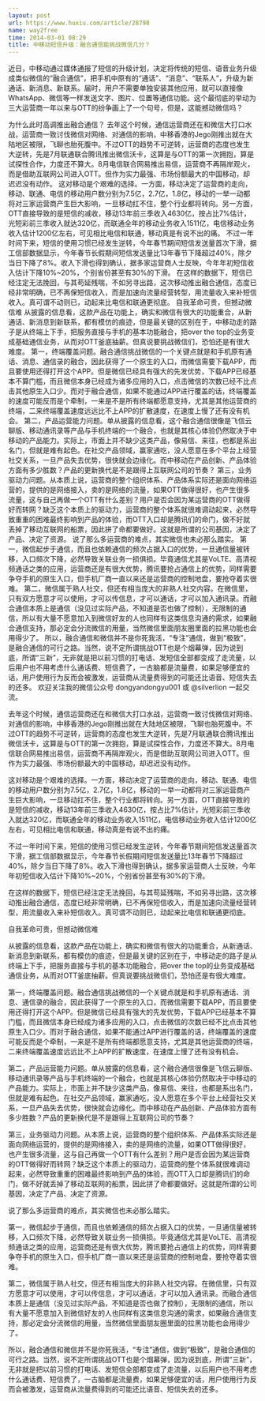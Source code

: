 ```yaml
---
layout: post
url: https://www.huxiu.com/article/28798
name: way2free
time: 2014-03-01 08:29
title: 中移动短信升级：融合通信能挑战微信几分？
---
```

近日，中移动通过媒体通报了短信的升级计划，决定将传统的短信、语音业务升级成类似微信的“融合通信”，把手机中原有的“通话”、“消息”、“联系人”，升级为新通话、新消息、新联系。届时，用户不需要单独安装其他应用，就可以直接像WhatsApp、微信等一样发送文字、图片、位置等通信功能。这个最彻底的举动为三大运营商一年以来与OTT的纷争画上了一个句号，但是，这能撼动微信吗？

为什么此时高调推出融合通信？ 去年这个时候，通信运营商还在和微信大打口水战，运营商一致讨伐微信对网络、对通信的影响，中移香港的Jego刚推出就在大陆地区被限，飞聊也胎死腹中。不过OTT的趋势不可逆转，运营商的态度也发生大逆转，先是7月联通联合腾讯推出微信沃卡，这算是与OTT的第一次拥抱，算是试探性合作，力度还不算大。8月电信联合网易推出易信，运营商不再隔岸观火，而是借助互联网公司进入OTT。但作为实力最强、市场份额最大的中国移动，却迟迟没有动作。 这对移动是个艰难的选择。一方面，移动决定了运营商的走向，移动、联通、电信的移动用户数分别为7.5亿，2.7亿，1.8亿，移动的一举一动都将对三家运营商产生巨大影响，一旦移动扛不住，整个行业都将转向。另一方面，OTT直接导致的是短信的减收，移动13年前三季收入4630亿，按占比7%估计，光短彩前三季收入就达320亿，而联通全年的移动业务收入1511亿，电信移动业务收入估计1200亿左右，可见相比电信和联通，移动真是有说不出的痛。 不过一年时间下来，短信的使用习惯已经发生逆转，今年春节期间短信发送量首次下滑，据工信部数据显示，今年春节长假期间短信发送量比13年春节下降超过40%，除夕当日下降了8%。收入下滑也得到确认，据多家运营商人士反映，今年年初短信收入估计下降10%~20%，个别省份甚至有30%的下滑。 在这样的数据下，短信已经注定无法挽回，与其苟延残喘，不如另寻出路，这次移动推出融合通信，态度已经非常明确，已不再保短信收入，而是加速向流量经营转型，用流量收入来补短信收入。真可谓不动则已，动起来比电信和联通更彻底。 自我革命可贵，但撼动微信难 从披露的信息看，这款产品在功能上，确实和微信有很大的功能重合，从新通话、新消息到新联系，都有模仿的痕迹，但是最关键的区别在于，中移动走的路子是从终端上下手，把服务直接与手机的基本功能融合，把over the top的业务变成基础通信业务，从而对OTT釜底抽薪。但真说要挑战微信们，恐怕还是有很大难度。 第一，终端覆盖问题。融合通信挑战微信的一个关键点就是和手机原有通话、消息、通信录的融合，因此获得了一个原生的入口，而微信需要下载APP，而且要使用还得打开这个APP。但是微信已经具有强大的先发优势，下载APP已经基本不算门槛，而且微信本身已经成为诸多应用的入口，点击微信的次数已经不比点击其他原生入口少。而对于融合通信，如果不能通过APP进行覆盖的话，终端覆盖的速度可能反而是个牵制，一来是不是所有终端都愿意支持，尤其是其他运营商的终端，二来终端覆盖速度远远比不上APP的扩散速度，在速度上慢了还有没有机会。 第二，产品运营能力问题。单从披露的信息看，这个融合通信很像是飞信云聊版、移动通讯录等产品与手机终端的一个融合，也就是其核心体验仍然取决于中移动的产品能力。实际上，市面上并不缺少这类产品，像易信、来往，也都是系出名门，但就是难有起色。在社交产品领域，赢家通吃，没人愿意在多个平台上经营社交关系，一旦产品失去优势，很快就会边缘化。而中移动在产品创新、产品体验方面有多少胜数？产品的更新换代是不是跟得上互联网公司的节奏？ 第三，业务驱动力问题。从本质上说，运营商的整个组织体系、产品体系实际还是面向网络运营的，提供的是网络接入，卖的是网络的流量，如果OTT做得很好，也产生很多流量，这与自己再做一个OTT有什么差别？用户是否会因为某运营商的OTT做得好而转网？缺乏这个本质上的驱动力，运营商的整个体系就很难调动起来，必然导致重重的困难最终影响到产品的体验，而OTT入口却是腾讯们的命门，做不好就丢掉了移动互联网的船票，因此拼了命都要做好。这就是所谓的公司基因，决定了产品、决定了资源。 说了那么多运营商的难点，其实微信也未必那么踏实。 第一，微信起步于通信，而且也依赖通信的频次占据入口的优势，一旦通信量被转移，入口频次下降，必然导致关联业务一损俱损。毕竟通信尤其是VoLTE、高清视频通话之类的应用，运营商还是有很大优势，腾讯要抢占通信上的优势，同样需要争夺手机的原生入口，但手机厂商一直以来还是运营商的控制地盘，要抢夺着实很难。 第二，微信属于熟人社交，但还有相当庞大的非熟人社交内容。在微信里，只有双方愿意才可以使用，才可以传信息，才可以通话，才可以加入通讯录。而融合通信本质上是通信（没见过实际产品，不知道是否也做了控制），无限制的通信，所以有大量不愿意加入到微信好友的人也同样有这类信息沟通的需求，如果融合通信支持，那必定会分流微信的用量，当然微信里面朋友圈里面的拉黑功能也会用得少了。 所以，融合通信和微信并不是你死我活，“专注”通信，做到“极致”，是融合通信的可行之路。当然，说不定所谓挑战OTT也是个烟幕弹，因为说到底，所谓“三新”，无非就是把以前习惯的打电话、发短信全部都变成了走流量，以后用户也不用考虑什么通话费、短信费了，一古脑都是流量费，如果足够便宜的话，用户使用行为反而会被激发，运营商从流量费得到的可能还比语音、短信失去的还多。 欢迎关注我的微信公众号 dongyandongyu001 或 @silverlion 一起交流。

去年这个时候，通信运营商还在和微信大打口水战，运营商一致讨伐微信对网络、对通信的影响，中移香港的Jego刚推出就在大陆地区被限，飞聊也胎死腹中。不过OTT的趋势不可逆转，运营商的态度也发生大逆转，先是7月联通联合腾讯推出微信沃卡，这算是与OTT的第一次拥抱，算是试探性合作，力度还不算大。8月电信联合网易推出易信，运营商不再隔岸观火，而是借助互联网公司进入OTT。但作为实力最强、市场份额最大的中国移动，却迟迟没有动作。

这对移动是个艰难的选择。一方面，移动决定了运营商的走向，移动、联通、电信的移动用户数分别为7.5亿，2.7亿，1.8亿，移动的一举一动都将对三家运营商产生巨大影响，一旦移动扛不住，整个行业都将转向。另一方面，OTT直接导致的是短信的减收，移动13年前三季收入4630亿，按占比7%估计，光短彩前三季收入就达320亿，而联通全年的移动业务收入1511亿，电信移动业务收入估计1200亿左右，可见相比电信和联通，移动真是有说不出的痛。

不过一年时间下来，短信的使用习惯已经发生逆转，今年春节期间短信发送量首次下滑，据工信部数据显示，今年春节长假期间短信发送量比13年春节下降超过40%，除夕当日下降了8%。收入下滑也得到确认，据多家运营商人士反映，今年年初短信收入估计下降10%~20%，个别省份甚至有30%的下滑。

在这样的数据下，短信已经注定无法挽回，与其苟延残喘，不如另寻出路，这次移动推出融合通信，态度已经非常明确，已不再保短信收入，而是加速向流量经营转型，用流量收入来补短信收入。真可谓不动则已，动起来比电信和联通更彻底。

自我革命可贵，但撼动微信难

从披露的信息看，这款产品在功能上，确实和微信有很大的功能重合，从新通话、新消息到新联系，都有模仿的痕迹，但是最关键的区别在于，中移动走的路子是从终端上下手，把服务直接与手机的基本功能融合，把over the top的业务变成基础通信业务，从而对OTT釜底抽薪。但真说要挑战微信们，恐怕还是有很大难度。

第一，终端覆盖问题。融合通信挑战微信的一个关键点就是和手机原有通话、消息、通信录的融合，因此获得了一个原生的入口，而微信需要下载APP，而且要使用还得打开这个APP。但是微信已经具有强大的先发优势，下载APP已经基本不算门槛，而且微信本身已经成为诸多应用的入口，点击微信的次数已经不比点击其他原生入口少。而对于融合通信，如果不能通过APP进行覆盖的话，终端覆盖的速度可能反而是个牵制，一来是不是所有终端都愿意支持，尤其是其他运营商的终端，二来终端覆盖速度远远比不上APP的扩散速度，在速度上慢了还有没有机会。

第二，产品运营能力问题。单从披露的信息看，这个融合通信很像是飞信云聊版、移动通讯录等产品与手机终端的一个融合，也就是其核心体验仍然取决于中移动的产品能力。实际上，市面上并不缺少这类产品，像易信、来往，也都是系出名门，但就是难有起色。在社交产品领域，赢家通吃，没人愿意在多个平台上经营社交关系，一旦产品失去优势，很快就会边缘化。而中移动在产品创新、产品体验方面有多少胜数？产品的更新换代是不是跟得上互联网公司的节奏？

第三，业务驱动力问题。从本质上说，运营商的整个组织体系、产品体系实际还是面向网络运营的，提供的是网络接入，卖的是网络的流量，如果OTT做得很好，也产生很多流量，这与自己再做一个OTT有什么差别？用户是否会因为某运营商的OTT做得好而转网？缺乏这个本质上的驱动力，运营商的整个体系就很难调动起来，必然导致重重的困难最终影响到产品的体验，而OTT入口却是腾讯们的命门，做不好就丢掉了移动互联网的船票，因此拼了命都要做好。这就是所谓的公司基因，决定了产品、决定了资源。

说了那么多运营商的难点，其实微信也未必那么踏实。

第一，微信起步于通信，而且也依赖通信的频次占据入口的优势，一旦通信量被转移，入口频次下降，必然导致关联业务一损俱损。毕竟通信尤其是VoLTE、高清视频通话之类的应用，运营商还是有很大优势，腾讯要抢占通信上的优势，同样需要争夺手机的原生入口，但手机厂商一直以来还是运营商的控制地盘，要抢夺着实很难。

第二，微信属于熟人社交，但还有相当庞大的非熟人社交内容。在微信里，只有双方愿意才可以使用，才可以传信息，才可以通话，才可以加入通讯录。而融合通信本质上是通信（没见过实际产品，不知道是否也做了控制），无限制的通信，所以有大量不愿意加入到微信好友的人也同样有这类信息沟通的需求，如果融合通信支持，那必定会分流微信的用量，当然微信里面朋友圈里面的拉黑功能也会用得少了。

所以，融合通信和微信并不是你死我活，“专注”通信，做到“极致”，是融合通信的可行之路。当然，说不定所谓挑战OTT也是个烟幕弹，因为说到底，所谓“三新”，无非就是把以前习惯的打电话、发短信全部都变成了走流量，以后用户也不用考虑什么通话费、短信费了，一古脑都是流量费，如果足够便宜的话，用户使用行为反而会被激发，运营商从流量费得到的可能还比语音、短信失去的还多。


